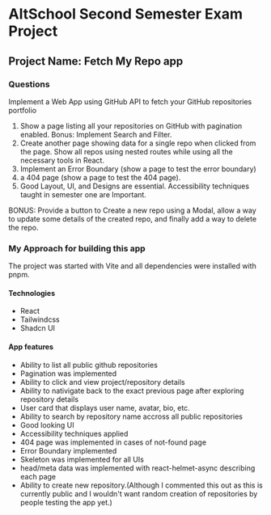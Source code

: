 # AltSchool Second Semester Exam Project

## Project Name: Fetch My Repo app

### Questions

Implement a Web App using GitHub API to fetch your GitHub repositories portfolio

1. Show a page listing all your repositories on GitHub with pagination enabled. Bonus: Implement Search and Filter.
2. Create another page showing data for a single repo when clicked from the page. Show all repos using nested routes while using all the necessary tools in React.
3. Implement an Error Boundary (show a page to test the error boundary)
4. a 404 page  (show a page to test the 404 page).
5. Good Layout, UI, and Designs are essential. Accessibility techniques taught in semester one are Important.

BONUS: Provide a button to Create a new repo using a Modal, allow a way to update some details of the created repo, and finally add a way to delete the repo.

### My Approach for building this app

The project was started with Vite and all dependencies were installed with pnpm.

#### Technologies

- React
- Tailwindcss
- Shadcn UI

#### App features

- Ability to list all public github repositories
- Pagination was implemented
- Ability to click and view project/repository details
- Ability to nativigate back to the exact previous page after exploring repository details
- User card that displays user name, avatar, bio, etc.
- Ability to search by repository name accross all public repositories
- Good looking UI
- Accessibility techniques applied
- 404 page was implemented in cases of not-found page
- Error Boundary implemented
- Skeleton was implemented for all UIs
- head/meta data was implemented with react-helmet-async describing each page
- Ability to create new repository.(Although I commented this out as this is currently public and I wouldn't want random creation of repositories by people testing the app yet.)
